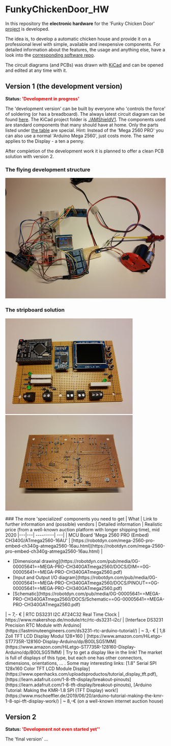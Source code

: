 # FunkyChickenDoor_HW
In this repository the **electronic hardware** for the 'Funky Chicken Door' [project](https://github.com/HoeckFlori/FunkyChickenDoor_SW) is developed.

The idea is, to develop a automatic chicken house and provide it on a professional level with simple, available and inexpensive components. For detailed information about the features, the usage and anything else, have a look into the [corresponding software repo](https://github.com/HoeckFlori/FunkyChickenDoor_SW).

The circuit diagrams (and PCBs) was drawn with [KiCad](https://kicad.org/) and can be opened and edited at any time with it.

## Version 1 (the development version)
**Status: <span style="color:red">'Development in progress'</span>**

The 'development version' can be built by everyone who 'controls the force' of soldering (or has a breadboard). The always latest circuit diagram can be found [here](./AMShieldV1/ChickenDoor_V1.pdf). The KiCad project folder is [./AMShieldV1](./AMShieldV1/). The components used are standard components that many should have at home. Only the parts listed under [the table](#V1_tableWithSpecializedComponents) are special. Hint: Instead of the 'Mega 2560 PRO' you can also use a normal 'Arduino Mega 2560', just costs more. The same applies to the Display - a ten a penny.

After completion of the development work it is planned to offer a clean PCB solution with version 2.

### The flying development structure
![picture](./docs/readmeAppendices/V1_FlyingAssembly.jpg)

### The stripboard solution
![front](./docs/readmeAppendices/V1_StripboardFront.jpg) ![back](./docs/readmeAppendices/V1_StripboardBack.jpg)

<a name="V1_tableWithSpecializedComponents">
### The more 'specialized' components you need to get 
| What | Link to further information and (possible) vendors | Detailed information | Realistic price (from a well-known auction platform with longer shipping time), mid 2020
|---|---| ---------| ---|
| MCU Board 'Mega 2560 PRO (Embed) CH340G/ATmega2560-16AU' | [https://robotdyn.com/mega-2560-pro-embed-ch340g-atmega2560-16au.html](https://robotdyn.com/mega-2560-pro-embed-ch340g-atmega2560-16au.html) |  <ul><li>[Dimensional drawing](https://robotdyn.com/pub/media/0G-00005641==MEGA-PRO-CH340GATmega2560/DOCS/DIM==0G-00005641==MEGA-PRO-CH340GATmega2560.pdf)</li><li>[Input and Output I/O diagram](https://robotdyn.com/pub/media/0G-00005641==MEGA-PRO-CH340GATmega2560/DOCS/PINOUT==0G-00005641==MEGA-PRO-CH340GATmega2560.pdf)</li><li>[Schematic](https://robotdyn.com/pub/media/0G-00005641==MEGA-PRO-CH340GATmega2560/DOCS/Schematic==0G-00005641==MEGA-PRO-CH340GATmega2560.pdf)</li></ul> | ~ 7,- €
| RTC DS3231 I2C AT24C32 Real Time Clock | https://www.makershop.de/module/rtc/rtc-ds3231-i2c/ | [Interface DS3231 Precision RTC Module with Arduino](https://lastminuteengineers.com/ds3231-rtc-arduino-tutorial/) | ~ 3,- €
| 1,8 Zoll TFT LCD Display Modul 128×160 | [https://www.amazon.com/HiLetgo-ST7735R-128160-Display-Arduino/dp/B00LSG51MM](https://www.amazon.com/HiLetgo-ST7735R-128160-Display-Arduino/dp/B00LSG51MM) | Try to get a display like in the link! The market is full of displays of this type, but each one has other connectors, dimensions, orientations, ... . Some may interesting links: [1.8" Serial SPI 128x160 Color TFT LCD Module Display](https://www.openhacks.com/uploadsproductos/tutorial_display_tft.pdf), [https://learn.adafruit.com/1-8-tft-display/breakout-pinouts](https://learn.adafruit.com/1-8-tft-display/breakout-pinouts), [Arduino Tutorial: Making the KMR-1.8 SPI (TFT Display) work!](https://www.mschoeffler.de/2019/06/20/arduino-tutorial-making-the-kmr-1-8-spi-tft-display-work/) | ~ 8,-€ (on a well-known internet auction house)

## Version 2
**Status: <span style="color:red">'Development not even started yet''</span>**

The 'final version' ...